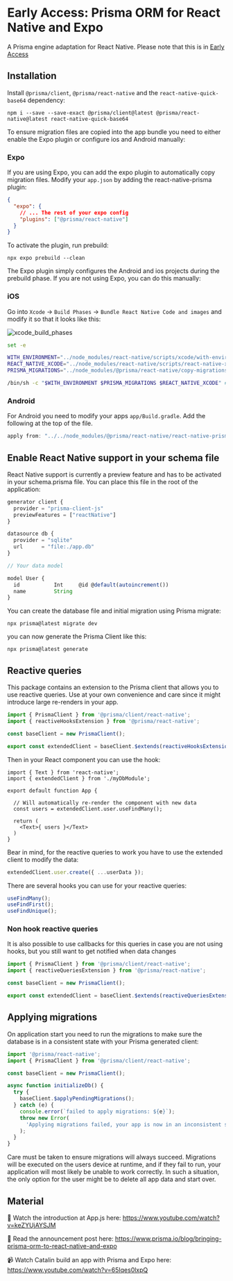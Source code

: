 # Early Access: Prisma ORM for React Native and Expo

A Prisma engine adaptation for React Native. Please note that this is in [Early Access](https://www.prisma.io/docs/orm/more/releases#early-access)

## Installation

Install `@prisma/client`, `@prisma/react-native` and the `react-native-quick-base64` dependency:

```
npm i --save --save-exact @prisma/client@latest @prisma/react-native@latest react-native-quick-base64
```

To ensure migration files are copied into the app bundle you need to either enable the Expo plugin or configure ios and Android manually:

### Expo

If you are using Expo, you can add the expo plugin to automatically copy migration files. Modify your `app.json` by adding the react-native-prisma plugin:

```json
{
  "expo": {
    // ... The rest of your expo config
    "plugins": ["@prisma/react-native"]
  }
}
```

To activate the plugin, run prebuild:

```
npx expo prebuild --clean
```

The Expo plugin simply configures the Android and ios projects during the prebuild phase. If you are not using Expo, you can do this manually:


### iOS

Go into `Xcode` → `Build Phases` → `Bundle React Native Code and images` and modify it so that it looks like this:

![xcode_build_phases](xcode.png)

```bash
set -e

WITH_ENVIRONMENT="../node_modules/react-native/scripts/xcode/with-environment.sh"
REACT_NATIVE_XCODE="../node_modules/react-native/scripts/react-native-xcode.sh"
PRISMA_MIGRATIONS="../node_modules/@prisma/react-native/copy-migrations.sh" # Add this

/bin/sh -c "$WITH_ENVIRONMENT $PRISMA_MIGRATIONS $REACT_NATIVE_XCODE" # Add it to the list of running scripts
```

### Android

For Android you need to modify your apps `app/Build.gradle`. Add the following at the top of the file.

```groovy
apply from: "../../node_modules/@prisma/react-native/react-native-prisma.gradle"
```

## Enable React Native support in your schema file

React Native support is currently a preview feature and has to be activated in your schema.prisma file. You can place this file in the root of the application:

```ts
generator client {
  provider = "prisma-client-js"
  previewFeatures = ["reactNative"]
}

datasource db {
  provider = "sqlite"
  url      = "file:./app.db"
}

// Your data model

model User {
  id           Int     @id @default(autoincrement())
  name         String
}
```

You can create the database file and initial migration using Prisma migrate:

```
npx prisma@latest migrate dev
```


you can now generate the Prisma Client like this:

```
npx prisma@latest generate
```

## Reactive queries

This package contains an extension to the Prisma client that allows you to use reactive queries. Use at your own convenience and care since it might introduce large re-renders in your app.

```ts
import { PrismaClient } from '@prisma/client/react-native';
import { reactiveHooksExtension } from '@prisma/react-native';

const baseClient = new PrismaClient();

export const extendedClient = baseClient.$extends(reactiveHooksExtension());
```

Then in your React component you can use the hook:

```tsx
import { Text } from 'react-native';
import { extendedClient } from './myDbModule';

export default function App {

  // Will automatically re-render the component with new data
  const users = extendedClient.user.useFindMany();

  return (
    <Text>{ users }</Text>
  )
}
```

Bear in mind, for the reactive queries to work you have to use the extended client to modify the data:

```ts
extendedClient.user.create({ ...userData });
```

There are several hooks you can use for your reactive queries:

```ts
useFindMany();
useFindFirst();
useFindUnique();
```

### Non hook reactive queries

It is also possible to use callbacks for this queries in case you are not using hooks, but you still want to get notified when data changes

```ts
import { PrismaClient } from '@prisma/client/react-native';
import { reactiveQueriesExtension } from '@prisma/react-native';

const baseClient = new PrismaClient();

export const extendedClient = baseClient.$extends(reactiveQueriesExtension());
```

## Applying migrations

On application start you need to run the migrations to make sure the database is in a consistent state with your Prisma generated client:

```ts
import '@prisma/react-native';
import { PrismaClient } from '@prisma/client/react-native';

const baseClient = new PrismaClient();

async function initializeDb() {
  try {
    baseClient.$applyPendingMigrations();
  } catch (e) {
    console.error(`failed to apply migrations: ${e}`);
    throw new Error(
      'Applying migrations failed, your app is now in an inconsistent state. We cannot guarantee safety, it is now your responsibility to reset the database or tell the user to re-install the app'
    );
  }
}
```

Care must be taken to ensure migrations will always succeed. Migrations will be executed on the users device at runtime, and if they fail to run, your application will most likely be unable to work correctly. In such a situation, the only option for the user might be to delete all app data and start over.

## Material

🎥 Watch the introduction at App.js here: https://www.youtube.com/watch?v=keZYUjAYSJM

📖 Read the announcement post here: https://www.prisma.io/blog/bringing-prisma-orm-to-react-native-and-expo

📹 Watch Catalin build an app with Prisma and Expo here: https://www.youtube.com/watch?v=65Iqes0lxpQ
